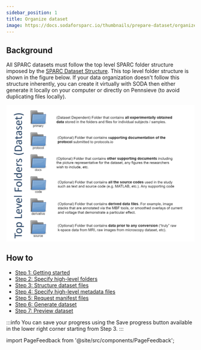```yaml
---
sidebar_position: 1
title: Organize dataset
image: https://docs.sodaforsparc.io/thumbnails/prepare-dataset/organize-dataset.png
---
```


## Background

All SPARC datasets must follow the top level SPARC folder structure imposed by the [SPARC Dataset Structure](https://docs.google.com/presentation/d/1EQPn1FmANpPsFt3CguU-JOQVMMlJsNXluQAK_gb2qVg/edit#slide=id.p1). This top level folder structure is shown in the figure below. If your data organization doesn't follow this structure inherently, you can create it virtually with SODA then either generate it locally on your computer or directly on Pennsieve (to avoid duplicating files locally).

![](https://github.com/fairdataihub/SODA-for-SPARC/blob/main/docs/documentation/Prepare-dataset/Specify-files/SPARC-dataset-structure.PNG?raw=true)

## How to

- [Step 1: Getting started](./step-1.md)
- [Step 2: Specify high-level folders](./step-2.md)
- [Step 3: Structure dataset files](./step-3.md)
- [Step 4: Specify high-level metadata files](./step-4.md)
- [Step 5: Request manifest files](./step-5.md)
- [Step 6: Generate dataset](./step-6.md)
- [Step 7: Preview dataset](./step-7.md)

:::info
You can save your progress using the Save progress button available in the lower right corner starting from Step 3.
:::

import PageFeedback from '@site/src/components/PageFeedback';

<PageFeedback />
